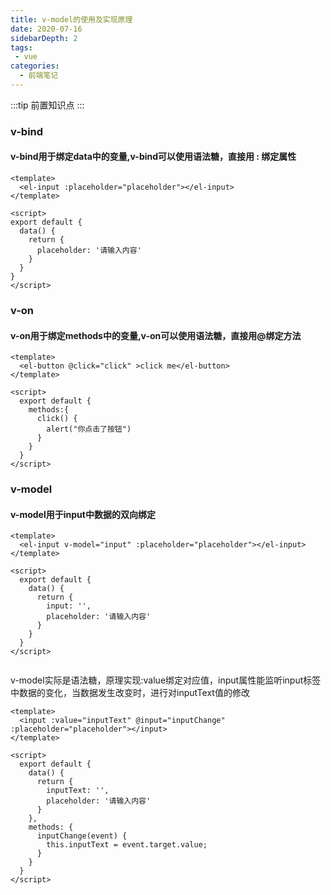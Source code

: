 ```yaml
---
title: v-model的使用及实现原理
date: 2020-07-16
sidebarDepth: 2
tags:
 - vue
categories:
  - 前端笔记 
---
```


:::tip
前置知识点
:::
### v-bind
#### v-bind用于绑定data中的变量,v-bind可以使用语法糖，直接用 : 绑定属性
```vue
<template>
  <el-input :placeholder="placeholder"></el-input>
</template>

<script>
export default {
  data() {
    return {
      placeholder: '请输入内容'
    }
  }
}
</script>
```

### v-on
#### v-on用于绑定methods中的变量,v-on可以使用语法糖，直接用@绑定方法

```vue
<template>
  <el-button @click="click" >click me</el-button>
</template>

<script>
  export default {
    methods:{
      click() {
        alert("你点击了按钮")
      }
    }
  }
</script>
```

### v-model
#### v-model用于input中数据的双向绑定
```vue
<template>
  <el-input v-model="input" :placeholder="placeholder"></el-input>
</template>

<script>
  export default {
    data() {
      return {
        input: '',
        placeholder: '请输入内容'
      }
    }
  }
</script>
          
```
v-model实际是语法糖，原理实现:value绑定对应值，input属性能监听input标签中数据的变化，当数据发生改变时，进行对inputText值的修改
```vue
<template>
  <input :value="inputText" @input="inputChange" :placeholder="placeholder"></input>
</template>

<script>
  export default {
    data() {
      return {
        inputText: '',
        placeholder: '请输入内容'
      }
    },
    methods: {
      inputChange(event) {
        this.inputText = event.target.value;
      }
    }
  }
</script>
```
